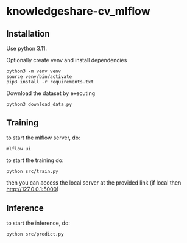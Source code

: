 # knowledgeshare-cv_mlflow

## Installation
Use python 3.11. 

Optionally create venv and install dependencies
```
python3 -m venv venv
source venv/bin/activate
pip3 install -r requirements.txt
```

Download the dataset by executing 
```
python3 download_data.py
```

## Training
to start the mlflow server, do:
```
mlflow ui
```

to start the training do:
```
python src/train.py
```

then you can access the local server at the provided link (if local then http://127.0.0.1:5000)

## Inference
to start the inference, do:
```
python src/predict.py
```
